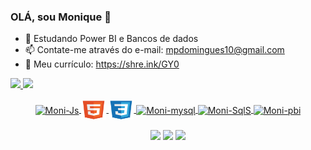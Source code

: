 ### OLÁ, sou Monique 👋


- 🌱 Estudando Power BI e Bancos de dados
- 📫 Contate-me através do e-mail: mpdomingues10@gmail.com
- 📃 Meu currículo: https://shre.ink/GY0


<div div align=justify>
  <a href="https://github.com/moniquepd">
  <img height="150em" src="https://github-readme-stats.vercel.app/api?username=moniquepd&show_icons=true&theme=light&include_all_commits=true&count_private=true"/>
  <img height="150em" src="https://github-readme-stats.vercel.app/api/top-langs/?username=moniquepd&layout=compact&langs_count=7&theme=light"/>
</div>
  
 <div div align=center style="display: inline_block"><br>
  <img align="center" alt="Moni-Js" height="30" width="40" src="https://cdn.jsdelivr.net/gh/devicons/devicon/icons/javascript/javascript-plain.svg">
  <img align="center" alt="Moni-HTML" height="30" width="40" src="https://raw.githubusercontent.com/devicons/devicon/master/icons/html5/html5-original.svg">
  <img align="center" alt="Moni-CSS" height="30" width="40" src="https://raw.githubusercontent.com/devicons/devicon/master/icons/css3/css3-original.svg">
  <img align="center" alt="Moni-mysql" height="30" width="40" src="https://cdn.jsdelivr.net/gh/devicons/devicon/icons/mysql/mysql-plain.svg">
  <img align="center" alt="Moni-SqlS" height="30" width="40" src="https://cdn.jsdelivr.net/gh/devicons/devicon/icons/microsoftsqlserver/microsoftsqlserver-plain.svg">
  <img align="center" alt="Moni-pbi" height="30" width="40" src="https://raw.githubusercontent.com/microsoft/PowerBI-Icons/a85b40508cf644225eb79df01bad87b92163f340/SVG/Desktop.svg">
</div>
<br>
<div align=center> 
<a href="https://instagram.com/moniqxp" target="_blank"><img src="https://img.shields.io/badge/-Instagram-%23E4405F?style=for-the-badge&logo=instagram&logoColor=white" target="_blank"></a>
<a href = "mailto:mpdomingues10@gmail.com"><img src="https://img.shields.io/badge/-Gmail-%23333?style=for-the-badge&logo=gmail&logoColor=white" target="_blank"></a>
<a href="https://www.linkedin.com/in/moniquepd/" target="_blank"><img src="https://img.shields.io/badge/-LinkedIn-%230077B5?style=for-the-badge&logo=linkedin&logoColor=white" target="_blank"></a>
</div>
